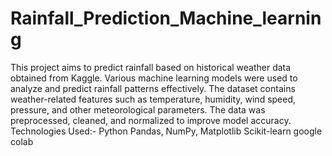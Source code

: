 # Rainfall_Prediction_Machine_learning
This project aims to predict rainfall based on historical weather data obtained from Kaggle. Various machine learning models were used to analyze and predict rainfall patterns effectively.
The dataset contains weather-related features such as temperature, humidity, wind speed, pressure, and other meteorological parameters.
The data was preprocessed, cleaned, and normalized to improve model accuracy.
Technologies Used:-
Python
Pandas, NumPy, Matplotlib
Scikit-learn
google colab
